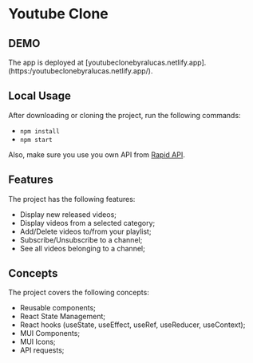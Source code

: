 # Youtube Clone

## DEMO

The app is deployed at [youtubeclonebyralucas.netlify.app]. (https:/youtubeclonebyralucas.netlify.app/).

## Local Usage

After downloading or cloning the project, run the following commands:

- `npm install`
- `npm start`

Also, make sure you use you own API from [Rapid API](https://rapidapi.com/).

## Features

The project has the following features:

- Display new released videos;
- Display videos from a selected category;
- Add/Delete videos to/from your playlist;
- Subscribe/Unsubscribe to a channel;
- See all videos belonging to a channel;

## Concepts

The project covers the following concepts:

- Reusable components;
- React State Management;
- React hooks (useState, useEffect, useRef, useReducer, useContext);
- MUI Components;
- MUI Icons;
- API requests;
